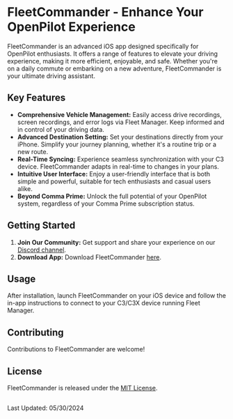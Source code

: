 # FleetCommander - Enhance Your OpenPilot Experience

FleetCommander is an advanced iOS app designed specifically for OpenPilot enthusiasts. It offers a range of features to elevate your driving experience, making it more efficient, enjoyable, and safe. Whether you're on a daily commute or embarking on a new adventure, FleetCommander is your ultimate driving assistant.

## Key Features

- **Comprehensive Vehicle Management:** Easily access drive recordings, screen recordings, and error logs via Fleet Manager. Keep informed and in control of your driving data.
- **Advanced Destination Setting:** Set your destinations directly from your iPhone. Simplify your journey planning, whether it's a routine trip or a new route.
- **Real-Time Syncing:** Experience seamless synchronization with your C3 device. FleetCommander adapts in real-time to changes in your plans.
- **Intuitive User Interface:** Enjoy a user-friendly interface that is both simple and powerful, suitable for tech enthusiasts and casual users alike.
- **Beyond Comma Prime:** Unlock the full potential of your OpenPilot system, regardless of your Comma Prime subscription status.

## Getting Started

1. **Join Our Community:** Get support and share your experience on our [Discord channel](https://discord.com/channels/1137853399715549214/1179917160684990545).
2. **Download App:** Download FleetCommander [here](https://apps.apple.com/us/app/fleetcommander/id6473572175).

## Usage

After installation, launch FleetCommander on your iOS device and follow the in-app instructions to connect to your C3/C3X device running Fleet Manager.

## Contributing

Contributions to FleetCommander are welcome!

## License

FleetCommander is released under the [MIT License](LICENSE.txt).

##

Last Updated: 05/30/2024
